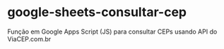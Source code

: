 # google-sheets-consultar-cep
Função em Google Apps Script (JS) para consultar CEPs usando API do ViaCEP.com.br
